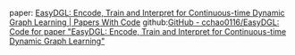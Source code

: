 
paper: [EasyDGL: Encode, Train and Interpret for Continuous-time Dynamic Graph Learning | Papers With Code](https://paperswithcode.com/paper/easydgl-encode-train-and-interpret-for)
github:[GitHub - cchao0116/EasyDGL: Code for paper "EasyDGL: Encode, Train and Interpret for Continuous-time Dynamic Graph Learning"](https://github.com/cchao0116/EasyDGL)
